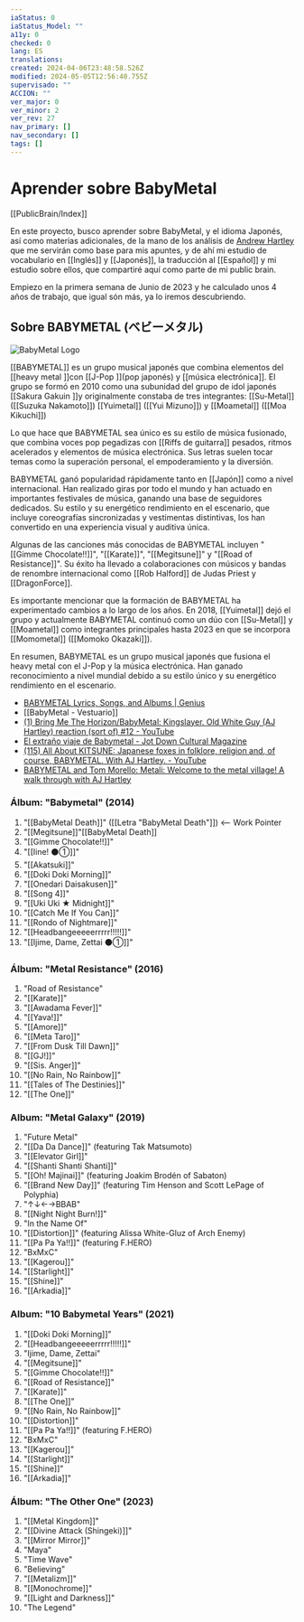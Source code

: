 ```yaml
---
iaStatus: 0
iaStatus_Model: ""
a11y: 0
checked: 0
lang: ES
translations: 
created: 2024-04-06T23:48:58.526Z
modified: 2024-05-05T12:56:40.755Z
supervisado: ""
ACCION: ""
ver_major: 0
ver_minor: 2
ver_rev: 27
nav_primary: []
nav_secondary: []
tags: []
---
```

# Aprender sobre BabyMetal

[[PublicBrain/Index]]

En este proyecto, busco aprender sobre BabyMetal, y el idioma Japonés, así como materias adicionales, de la mano de los análisis de [Andrew Hartley](https://www.youtube.com/@AndrewHartley) que me servirán como base para mis apuntes, y de ahí mi estudio de vocabulario en [[Inglés]] y [[Japonés]], la traducción al [[Español]] y mi estudio sobre ellos, que compartiré aquí como parte de mi public brain.

Empiezo en la primera semana de Junio de 2023 y he calculado unos 4 años de trabajo, que igual són más, ya lo iremos descubriendo.

## Sobre BABYMETAL (ベビーメタル)

![BabyMetal Logo](f7e5bebb707fef3361266e86ddb3e804_MD5.jpg)

[[BABYMETAL]] es un grupo musical japonés que combina elementos del [[heavy metal ]]con [[J-Pop ]](pop japonés) y [[música electrónica]]. El grupo se formó en 2010 como una subunidad del grupo de idol japonés [[Sakura Gakuin ]]y originalmente constaba de tres integrantes: [[Su-Metal]] ([[Suzuka Nakamoto]]) [[Yuimetal]] ([[Yui Mizuno]]) y [[Moametal]] ([[Moa Kikuchi]])

Lo que hace que BABYMETAL sea único es su estilo de música fusionado, que combina voces pop pegadizas con [[Riffs de guitarra]] pesados, ritmos acelerados y elementos de música electrónica. Sus letras suelen tocar temas como la superación personal, el empoderamiento y la diversión.

BABYMETAL ganó popularidad rápidamente tanto en [[Japón]] como a nivel internacional. Han realizado giras por todo el mundo y han actuado en importantes festivales de música, ganando una base de seguidores dedicados. Su estilo y su energético rendimiento en el escenario, que incluye coreografías sincronizadas y vestimentas distintivas, los han convertido en una experiencia visual y auditiva única.

Algunas de las canciones más conocidas de BABYMETAL incluyen "[[Gimme Chocolate!!]]", "[[Karate]]", "[[Megitsune]]" y "[[Road of Resistance]]". Su éxito ha llevado a colaboraciones con músicos y bandas de renombre internacional como [[Rob Halford]] de Judas Priest y [[DragonForce]].

Es importante mencionar que la formación de BABYMETAL ha experimentado cambios a lo largo de los años. En 2018, [[Yuimetal]] dejó el grupo y actualmente BABYMETAL continuó como un dúo con [[Su-Metal]] y [[Moametal]] como integrantes principales hasta 2023 en que se incorpora [[Momometal]] ([[Momoko Okazaki]]).

En resumen, BABYMETAL es un grupo musical japonés que fusiona el heavy metal con el J-Pop y la música electrónica. Han ganado reconocimiento a nivel mundial debido a su estilo único y su energético rendimiento en el escenario.

* [BABYMETAL Lyrics, Songs, and Albums | Genius](https://genius.com/artists/Babymetal)
* [[BabyMetal - Vestuario]]
* [(1) Bring Me The Horizon/BabyMetal: Kingslayer. Old White Guy (AJ Hartley) reaction (sort of) #12 - YouTube](https://www.youtube.com/watch?v=RlZuOLju9Kk&list=PLbMSceCLFM-S8CORnK0CqGFCgdb2HKsU6&index=31&ab_channel=AndrewHartley)
* [El extraño viaje de Babymetal - Jot Down Cultural Magazine](https://www.jotdown.es/2018/02/el-extrano-viaje-de-babymetal/)
* [(115) All About KITSUNE: Japanese foxes in folklore, religion and, of course, BABYMETAL. With AJ Hartley. - YouTube](https://www.youtube.com/watch?v=Tb1eI_NrK-o&t=48s)
* [BABYMETAL and Tom Morello: Metali: Welcome to the metal village! A walk through with AJ Hartley](https://www.youtube.com/watch?v=gZA7J763h50)


### Álbum: "Babymetal" (2014)
 
1. "[[BabyMetal Death]]" ([[Letra "BabyMetal Death"]]) <-- Work Pointer
2. "[[Megitsune]]"[[BabyMetal Death]]
3. "[[Gimme Chocolate!!]]" 
4. "[[Iine! ⚫①]]"
5. "[[Akatsuki]]"
6. "[[Doki Doki Morning]]"  
7. "[[Onedari Daisakusen]]"
8. "[[Song 4]]"
9. "[[Uki Uki ★ Midnight]]"
10. "[[Catch Me If You Can]]"
11. "[[Rondo of Nightmare]]"
12. "[[Headbangeeeeerrrrr!!!!!]]"
13. "[[Ijime, Dame, Zettai ⚫①]]"
		
### Álbum: "Metal Resistance" (2016)
  
1. "Road of Resistance"
2. "[[Karate]]"
3. "[[Awadama Fever]]"
4. "[[Yava!]]"
5. "[[Amore]]"
6. "[[Meta Taro]]"
7. "[[From Dusk Till Dawn]]"
8. "[[GJ!]]"
9. "[[Sis. Anger]]"
10. "[[No Rain, No Rainbow]]"
11. "[[Tales of The Destinies]]"
12. "[[The One]]"
			  
### Album: "Metal Galaxy" (2019)
  
1. "Future Metal"
2. "[[Da Da Dance]]" (featuring Tak Matsumoto)
3. "[[Elevator Girl]]"
4. "[[Shanti Shanti Shanti]]"
5. "[[Oh! Majinai]]" (featuring Joakim Brodén of Sabaton)
6. "[[Brand New Day]]" (featuring Tim Henson and Scott LePage of Polyphia)
7. "↑↓←→BBAB"
8. "[[Night Night Burn!]]"
9. "In the Name Of"
10. "[[Distortion]]" (featuring Alissa White-Gluz of Arch Enemy)
11. "[[Pa Pa Ya!!]]" (featuring F.HERO)
12. "BxMxC"
13. "[[Kagerou]]"
14. "[[Starlight]]"
15. "[[Shine]]"
16. "[[Arkadia]]"
							  
### Album: "10 Babymetal Years" (2021)
  
1. "[[Doki Doki Morning]]"
2. "[[Headbangeeeeerrrrr!!!!!]]"
3. "Ijime, Dame, Zettai"
4. "[[Megitsune]]"
5. "[[Gimme Chocolate!!]]"
6. "[[Road of Resistance]]"
7. "[[Karate]]"
8. "[[The One]]"
9. "[[No Rain, No Rainbow]]"
10. "[[Distortion]]"
11. "[[Pa Pa Ya!!]]" (featuring F.HERO)
12. "BxMxC"
13. "[[Kagerou]]"
14. "[[Starlight]]"
15. "[[Shine]]"
16. "[[Arkadia]]"

### Álbum: "The Other One" (2023)

1. "[[Metal Kingdom]]"
2.  "[[Divine Attack (Shingeki)]]"
3. "[[Mirror Mirror]]"
4. "Maya"
5. "Time Wave"
6. "Believing"
7. "[[Metalizm]]"
8. "[[Monochrome]]"
9. "[[Light and Darkness]]"
10. "The Legend"